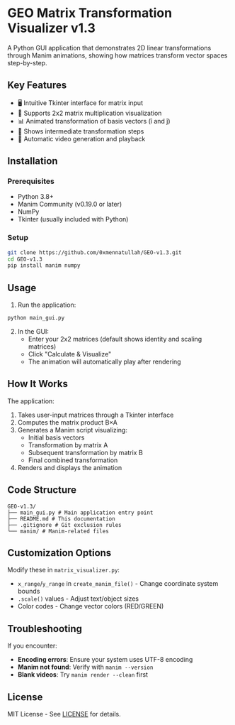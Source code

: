 # GEO Matrix Transformation Visualizer v1.3

A Python GUI application that demonstrates 2D linear transformations through Manim animations, showing how matrices transform vector spaces step-by-step.

## Key Features

- 🖥️ Intuitive Tkinter interface for matrix input
- 🧮 Supports 2x2 matrix multiplication visualization
- 📊 Animated transformation of basis vectors (î and ĵ)
- 🔄 Shows intermediate transformation steps
- 🎥 Automatic video generation and playback

## Installation

### Prerequisites
- Python 3.8+
- Manim Community (v0.19.0 or later)
- NumPy
- Tkinter (usually included with Python)

### Setup
```bash
git clone https://github.com/0xmennatullah/GEO-v1.3.git
cd GEO-v1.3
pip install manim numpy
```

## Usage

1. Run the application:
```bash
python main_gui.py
```

2. In the GUI:
   - Enter your 2x2 matrices (default shows identity and scaling matrices)
   - Click "Calculate & Visualize"
   - The animation will automatically play after rendering

## How It Works

The application:
1. Takes user-input matrices through a Tkinter interface
2. Computes the matrix product B×A
3. Generates a Manim script visualizing:
   - Initial basis vectors
   - Transformation by matrix A
   - Subsequent transformation by matrix B
   - Final combined transformation
4. Renders and displays the animation

## Code Structure

```
GEO-v1.3/
├── main_gui.py # Main application entry point
├── README.md # This documentation
├── .gitignore # Git exclusion rules
└── manim/ # Manim-related files
```

## Customization Options

Modify these in `matrix_visualizer.py`:
- `x_range`/`y_range` in `create_manim_file()` - Change coordinate system bounds
- `.scale()` values - Adjust text/object sizes
- Color codes - Change vector colors (RED/GREEN)

## Troubleshooting

If you encounter:
- **Encoding errors**: Ensure your system uses UTF-8 encoding
- **Manim not found**: Verify with `manim --version`
- **Blank videos**: Try `manim render --clean` first

## License

MIT License - See [LICENSE](LICENSE) for details.

